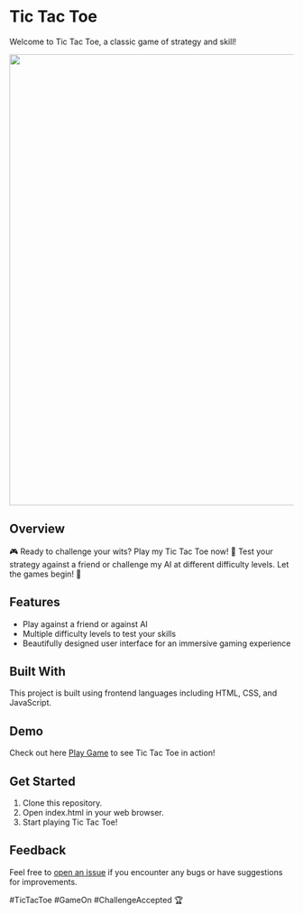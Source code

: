 # Tic Tac Toe

Welcome to Tic Tac Toe, a classic game of strategy and skill!
<div id="header" align="center">
  <img src="vid.mp4?raw=true" width="800" heigth="800"/>
</div>

## Overview

🎮 Ready to challenge your wits? Play my Tic Tac Toe now! 🌟 Test your strategy against a friend or challenge my AI at different difficulty levels. Let the games begin! 💪 

## Features

- Play against a friend or against AI
- Multiple difficulty levels to test your skills
- Beautifully designed user interface for an immersive gaming experience

## Built With

This project is built using frontend languages including HTML, CSS, and JavaScript.

## Demo

Check out here [Play Game](https://schrodingerbear.github.io/tictactoe-menu.html) to see Tic Tac Toe in action!

## Get Started

1. Clone this repository.
2. Open index.html in your web browser.
3. Start playing Tic Tac Toe!

## Feedback

Feel free to [open an issue](https://github.com/schrodingerbear/tictactoe/issues) if you encounter any bugs or have suggestions for improvements.

#TicTacToe #GameOn #ChallengeAccepted 🏆
